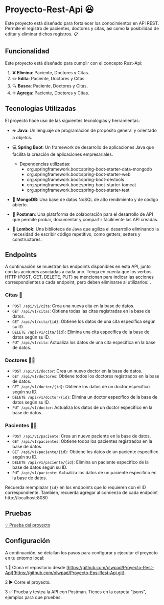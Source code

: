 # Proyecto-Rest-Api :smiley: 

Este proyecto está diseñado para fortalecer los conocimientos en API REST. Permite el registro de pacientes, doctores y citas, así como la posibilidad de editar y eliminar dichos registros. :clipboard:

## Funcionalidad

Este proyecto está diseñado para cumplir con el concepto Rest-Api:

1. :x: **Elimina**: Paciente, Doctores y Citas.
2. :pencil2: **Edita**: Paciente, Doctores y Citas.
3. :mag: **Busca**: Paciente, Doctores y Citas.
4. :heavy_plus_sign: **Agrega**: Paciente, Doctores y Citas.


## Tecnologías Utilizadas
El proyecto hace uso de las siguientes tecnologías y herramientas:

- :coffee: **Java**: Un lenguaje de programación de propósito general y orientado a objetos.
- :computer: **Spring Boot**: Un framework de desarrollo de aplicaciones Java que facilita la creación de aplicaciones empresariales.
  
  - Dependencias utilizadas:
    - org.springframework.boot:spring-boot-starter-data-mongodb
    - org.springframework.boot:spring-boot-starter-web
    - org.springframework.boot:spring-boot-devtools
    - org.springframework.boot:spring-boot-starter-tomcat
    - org.springframework.boot:spring-boot-starter-test
      
- :floppy_disk: **MongoDB**: Una base de datos NoSQL de alto rendimiento y de código abierto.
- :link: **Postman**: Una plataforma de colaboración para el desarrollo de API que permite probar, documentar y compartir fácilmente las API creadas.
- :wrench: **Lombok**: Una biblioteca de Java que agiliza el desarrollo eliminando la necesidad de escribir código repetitivo, como getters, setters y constructores.


  

## Endpoints
A continuación se muestran los endpoints disponibles en esta API, junto con las acciones asociadas a cada uno. Tenga en cuenta que los verbos HTTP (POST, GET, DELETE, PUT) se mencionan para indicar las acciones correspondientes a cada endpoint, pero deben eliminarse al utilizarlos:`.

### Citas :calendar:
- `POST /api/v1/cita`: Crea una nueva cita en la base de datos.
- `GET /api/v1/citas`: Obtiene todas las citas registradas en la base de datos.
- `GET /api/v1/cita/{id}`: Obtiene los datos de una cita específica según su ID.
- `DELETE /api/v1/cita/{id}`: Elimina una cita específica de la base de datos según su ID.
- `PUT /api/v1/cita`: Actualiza los datos de una cita específica en la base de datos.
### Doctores :man_health_worker:
- `POST /api/v1/doctor`: Crea un nuevo doctor en la base de datos.
- `GET /api/v1/doctores`: Obtiene todos los doctores registrados en la base de datos.
- `GET /api/v1/doctor/{id}`: Obtiene los datos de un doctor específico según su ID.
- `DELETE /api/v1/doctor/{id}`: Elimina un doctor específico de la base de datos según su ID.
- `PUT /api/v1/doctor`: Actualiza los datos de un doctor específico en la base de datos.
### Pacientes :woman_health_worker:
- `POST /api/v1/paciente`: Crea un nuevo paciente en la base de datos.
- `GET /api/v1/pacientes`: Obtiene todos los pacientes registrados en la base de datos.
- `GET /api/v1/paciente/{id}`: Obtiene los datos de un paciente específico según su ID.
- `DELETE /api/v1/paciente/{id}`: Elimina un paciente específico de la base de datos según su ID.
- `PUT /api/v1/paciente`: Actualiza los datos de un paciente específico en la base de datos.
  
Recuerda reemplazar `{id}`  en los endpoints que lo requieren con el ID correspondiente. Tambien, recuerda agregar al comienzo de cada endpoint http://localhost:8080

## Pruebas 
[:bulb: Prueba del proyecto](https://www.youtube.com/watch?v=5YHeCzB2IU8)

## Configuración

A continuación, se detallan los pasos para configurar y ejecutar el proyecto en tu entorno local:

1.:open_file_folder: Clona el repositorio desde [https://github.com/olwpad/Proyecto-Rest-Api](https://github.com/olwpad/Proyecto-Eps-Rest-Api.git).

2 :arrow_forward: Corre el proyecto.

3 :white_check_mark: Prueba y testea la API con Postman. Tienes en la carpeta "jsons", ejemplos para que pruebes.









